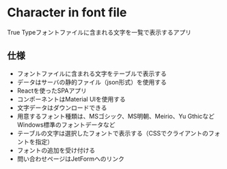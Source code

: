 # Character in font file

True Typeフォントファイルに含まれる文字を一覧で表示するアプリ

## 仕様

- フォントファイルに含まれる文字をテーブルで表示する
- データはサーバの静的ファイル（json形式）を使用する
- Reactを使ったSPAアプリ
- コンポーネントはMaterial UIを使用する
- 文字データはダウンロードできる
- 用意するフォント種類は、MSゴシック、MS明朝、Meirio、Yu GthicなどWindows標準のフォントデータなど
- テーブルの文字は選択したフォントで表示する（CSSでクライアントのフォントを指定）
- フォントの追加を受け付ける
- 問い合わせページはJetFormへのリンク

